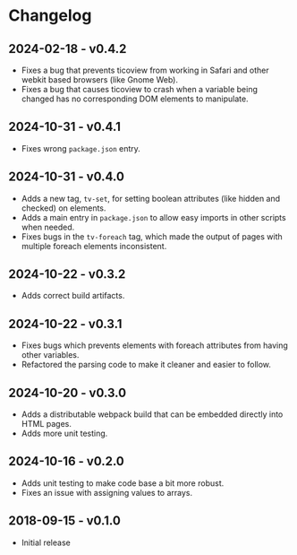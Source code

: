 Changelog
=========
2024-02-18 - v0.4.2
-------------------
- Fixes a bug that prevents ticoview from working in Safari and other webkit based browsers (like Gnome Web).
- Fixes a bug that causes ticoview to crash when a variable being changed has no corresponding DOM elements to manipulate.

2024-10-31 - v0.4.1
-------------------
- Fixes wrong `package.json` entry.

2024-10-31 - v0.4.0
-------------------
- Adds a new tag, `tv-set`, for setting boolean attributes (like hidden and checked) on elements.
- Adds a main entry in `package.json` to allow easy imports in other scripts when needed.
- Fixes bugs in the `tv-foreach` tag, which made the output of pages with multiple foreach elements inconsistent.

2024-10-22 - v0.3.2
-------------------
- Adds correct build artifacts.

2024-10-22 - v0.3.1
-------------------
- Fixes bugs which prevents elements with foreach attributes from having other variables.
- Refactored the parsing code to make it cleaner and easier to follow.

2024-10-20 - v0.3.0
-------------------
- Adds a distributable webpack build that can be embedded directly into HTML pages.
- Adds more unit testing.

2024-10-16 - v0.2.0
-------------------
- Adds unit testing to make code base a bit more robust.
- Fixes an issue with assigning values to arrays.

2018-09-15 - v0.1.0
-------------------
- Initial release